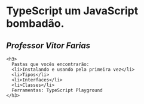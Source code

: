 <h1>TypeScript um JavaScript bombadão.</h1>
    <h2><cite>Professor Vitor Farias</cite></h2>

    <h3>
      Pastas que vocês encontrarão:
      <li>Instalando e usando pela primeira vez</li>
      <li>Tipos</li>
      <li>Interfaces</li>
      <li>Classes</li>
      Ferramentas: TypeScript Playground
    </h3>
